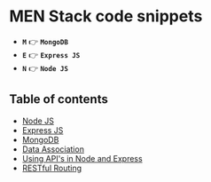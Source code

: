 # MEN Stack code snippets

- **`M`** 👉 **`MongoDB`**
- **`E`**  👉 **`Express JS`**
- **`N`**  👉 **`Node JS`**

## Table of contents
- [Node JS](https://github.com/AkashSDas/MEN-Stack-code-snippets/blob/master/Node.md)
- [Express JS](https://github.com/AkashSDas/MEN-Stack-code-snippets/blob/master/Express.md)
- [MongoDB](https://github.com/AkashSDas/MEN-Stack-code-snippets/blob/master/MongoDB.md)
- [Data Association](https://github.com/AkashSDas/MEN-Stack-code-snippets/blob/master/Data-Association.md#intro-to-association)
- [Using API's in Node and Express](https://github.com/AkashSDas/MEN-Stack-code-snippets/blob/master/Using-APIs-in-Node-and-Express.md)
- [RESTful Routing](https://github.com/AkashSDas/MEN-Stack-code-snippets/blob/master/RESTful-Routing.md)
